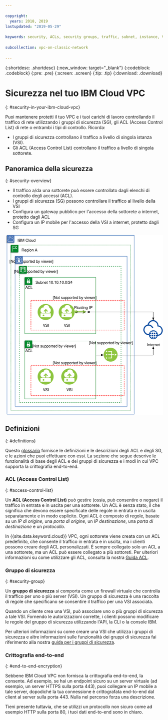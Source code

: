 ```yaml
---

copyright:
  years: 2018, 2019
lastupdated: "2019-05-29"

keywords: security, ACLs, security groups, traffic, subnet, instance, VSI, firewall, encryption

subcollection: vpc-on-classic-network

---
```


{:shortdesc: .shortdesc}
{:new_window: target="_blank"}
{:codeblock: .codeblock}
{:pre: .pre}
{:screen: .screen}
{:tip: .tip}
{:download: .download}

# Sicurezza nel tuo IBM Cloud VPC
{: #security-in-your-ibm-cloud-vpc}

Puoi mantenere protetti il tuo VPC e i tuoi carichi di lavoro controllando il traffico di rete utilizzando i gruppi di sicurezza (SG), gli ACL (Access Control List) di rete o entrambi i tipi di controllo. Ricorda:

* I gruppi di sicurezza controllano il traffico a livello di singola istanza (VSI).
* Gli ACL (Access Control List) controllano il traffico a livello di singola sottorete.

## Panoramica della sicurezza
{: #security-overview}

* Il traffico a/da una sottorete può essere controllato dagli elenchi di controllo degli accessi (ACL).
* I gruppi di sicurezza (SG) possono controllare il traffico al livello della VSI
* Configura un gateway pubblico per l'accesso della sottorete a internet, protetto dagli ACL
* Configura un IP mobile per l'accesso della VSI a internet, protetto dagli SG

![Connettività e sicurezza di IBM VPC](images/vpc-connectivity-and-security.svg "Connettività e sicurezza di IBM VPC")

## Definizioni
{: #definitions}

Questo [glossario](/docs/vpc-on-classic?topic=vpc-on-classic-vpc-glossary) fornisce le definizioni e le descrizioni degli ACL e degli SG, e le azioni che puoi effettuare con essi. La sezione che segue descrive le funzionalità di base degli ACL e dei gruppi di sicurezza e i modi in cui VPC supporta la crittografia end-to-end.

### ACL (Access Control List)
{: #access-control-list}

Un **ACL (Access Control List)** può gestire (ossia, può consentire o negare) il traffico in entrata e in uscita per una sottorete. Un ACL è senza stato, il che significa che devono essere specificate delle regole in entrata e in uscita separatamente e in modo esplicito. Ogni ACL è composto di regole, basate su un *IP di origine*, una *porta di origine*, un *IP destinazione*, una *porta di destinazione* e un *protocollo*.

In {{site.data.keyword.cloud}} VPC, ogni sottorete viene creata con un ACL predefinito, che consente il traffico in entrata e in uscita, ma i clienti possono creare degli ACL personalizzati. È sempre collegato solo un ACL a una sottorete, ma un ACL può essere collegato a più sottoreti. Per ulteriori informazioni su come utilizzare gli ACL, consulta la nostra [Guida ACL](/docs/vpc-on-classic-network?topic=vpc-on-classic-network-setting-up-network-acls).

### Gruppo di sicurezza
{: #security-group}

Un **gruppo di sicurezza** si comporta come un firewall virtuale che controlla il traffico per uno o più server (VSI). Un gruppo di sicurezza è una raccolta di regole che specificano se consentire il traffico per una VSI associata.

Quando un cliente crea una VSI, può associare uno o più gruppi di sicurezza a tale VSI. Fornendo le autorizzazioni corrette, i clienti possono modificare le regole del gruppo di sicurezza utilizzando l'API, la CLI o la console IBM.

Per ulteriori informazioni su come creare una VSI che utilizza i gruppi di sicurezza e altre informazioni sulle funzionalità dei gruppi di sicurezza fai riferimento alla nostra [guida per i gruppi di sicurezza](/docs/vpc-on-classic-network?topic=vpc-on-classic-network-using-security-groups).

### Crittografia end-to-end
{: #end-to-end-encryption}

Sebbene IBM Cloud VPC non fornisca la crittografia end-to-end, la consente. Ad esempio, se hai un endpoint sicuro su un server virtuale (ad esempio, un server HTTPS sulla porta 443), puoi collegare un IP mobile a tale server, dopodiché la tua connessione è crittografata end-to-end dal client al server sulla porta 443.  Nulla nel percorso forza una descrizione.

Tieni presente tuttavia, che se utilizzi un protocollo non sicuro come ad esempio HTTP sulla porta 80, i tuoi dati end-to-end sono in chiaro.
